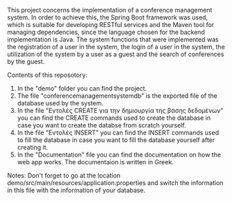 This project concerns the implementation of a conference management system. In order to achieve this, the Spring Boot framework was used, which is suitable for developing RESTful services and the Maven tool for managing dependencies, since the language chosen for the 
backend implementation is Java. The system functions that were implemented was the registration of a user in the system, the login of a user in the system, the utilization of the system by a user as a guest and the search of conferences by the guest.


Contents of this reposotory:
1. In the "demo" folder you can find the project.
2. The file "conferencemanagementsystemdb" is the exported file of the database used by the system.
3. In the file "Εντολές CREATE για την δημιουργία της βάσης δεδομένων" you can find the CREATE commands used to create the database in case you want to create the databse from scratch yourself.
4. In the file "Εντολές INSERT" you can find the INSERT commands used to fill the database in case you want to fill the database yourself after creating it.
5. In the "Documentation" file you can find the documentation on how the web app works. The documentaion is written in Greek.

Notes:
Don't forget to go at the location demo/src/main/resources/application.properties and switch the information in this file with the information of your database.
